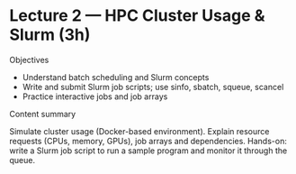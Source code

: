 # Lecture 2 — HPC Cluster Usage & Slurm (3h)

Objectives

- Understand batch scheduling and Slurm concepts
- Write and submit Slurm job scripts; use sinfo, sbatch, squeue, scancel
- Practice interactive jobs and job arrays

Content summary

Simulate cluster usage (Docker-based environment). Explain resource requests (CPUs, memory, GPUs), job arrays and dependencies. Hands-on: write a Slurm job script to run a sample program and monitor it through the queue.
